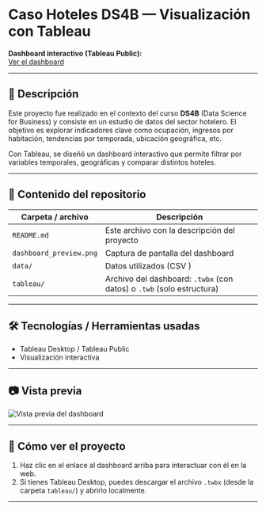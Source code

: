 # Caso Hoteles DS4B — Visualización con Tableau

**Dashboard interactivo (Tableau Public):**  
[Ver el dashboard](https://public.tableau.com/views/CasoHoteles-DS4B/Dashboard1)

---

## 📖 Descripción

Este proyecto fue realizado en el contexto del curso **DS4B** (Data Science for Business) y consiste en un estudio de datos del sector hotelero. El objetivo es explorar indicadores clave como ocupación, ingresos por habitación, tendencias por temporada, ubicación geográfica, etc.

Con Tableau, se diseñó un dashboard interactivo que permite filtrar por variables temporales, geográficas y comparar distintos hoteles.

---

## 📂 Contenido del repositorio

| Carpeta / archivo        | Descripción |
|----------------------------|-------------|
| `README.md`                | Este archivo con la descripción del proyecto |
| `dashboard_preview.png`    | Captura de pantalla del dashboard |
| `data/`                     | Datos utilizados (CSV ) |
| `tableau/`                  | Archivo del dashboard: `.twbx` (con datos) o `.twb` (solo estructura) |


---

## 🛠 Tecnologías / Herramientas usadas

- Tableau Desktop / Tableau Public  
- Visualización interactiva  

---

## 📷 Vista previa

![Vista previa del dashboard](dashboard_preview.png)

---

## 🧭 Cómo ver el proyecto

1. Haz clic en el enlace al dashboard arriba para interactuar con él en la web.  
2. Si tienes Tableau Desktop, puedes descargar el archivo `.twbx` (desde la carpeta `tableau/`) y abrirlo localmente.  

---


